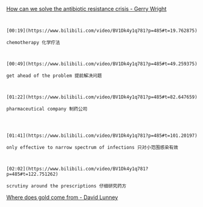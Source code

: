 [How can we solve the antibiotic resistance crisis - Gerry Wright](https://www.bilibili.com/video/BV1Dk4y1q781?p=485)

```ad-note


[00:19](https://www.bilibili.com/video/BV1Dk4y1q781?p=485#t=19.762875)

chemotherapy 化学疗法

```

```ad-note


[00:49](https://www.bilibili.com/video/BV1Dk4y1q781?p=485#t=49.259375)

get ahead of the problem 提前解决问题

```

```ad-note


[01:22](https://www.bilibili.com/video/BV1Dk4y1q781?p=485#t=82.647659)

pharmaceutical company 制药公司

```


```ad-note



[01:41](https://www.bilibili.com/video/BV1Dk4y1q781?p=485#t=101.20197)

only effective to narrow spectrum of infections 只对小范围感染有效

```

```ad-note


[02:02](https://www.bilibili.com/video/BV1Dk4y1q781?p=485#t=122.751262)

scrutiny around the prescriptions 仔细研究药方

```


[Where does gold come from - David Lunney](https://www.bilibili.com/video/BV1Dk4y1q781?p=486)